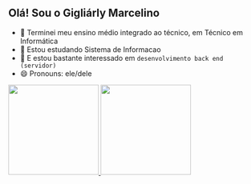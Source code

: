 ## Olá! Sou o Gigliárly Marcelino

- 🔭 Terminei meu ensino médio integrado ao técnico, em Técnico em Informática
- 🔭 Estou estudando Sistema de Informacao
- 🤔 E estou bastante interessado em `desenvolvimento back end (servidor)`
- 😄 Pronouns: ele/dele

<div>
  <a href="https://github.com/GigliarlyM">
  <img height="180em" src="https://github-readme-stats.vercel.app/api?username=GigliarlyM&show_icons=true&theme=highcontrast&include_all_commits=true&count_private=true"/>
  <img height="180em" src="https://github-readme-stats.vercel.app/api/top-langs/?username=GigliarlyM&layout=compact&langs_count=7&theme=highcontrast"/>
</div>
  

  
##

